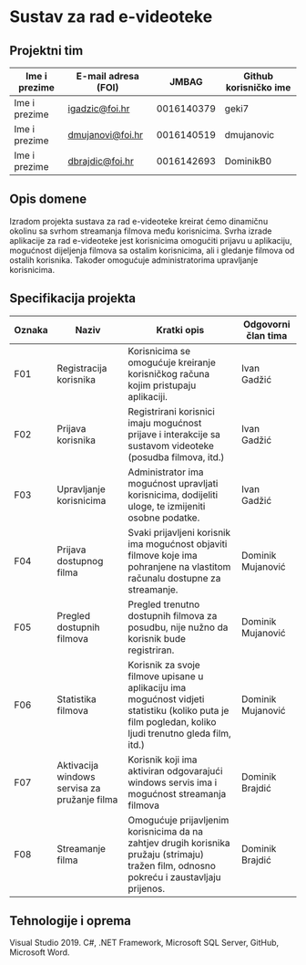 # Sustav za rad e-videoteke

## Projektni tim

Ime i prezime | E-mail adresa (FOI) | JMBAG      | Github korisničko ime
------------  | ------------------- | -----      | ---------------------
Ime i prezime | igadzic@foi.hr      | 0016140379 | geki7
Ime i prezime | dmujanovi@foi.hr    | 0016140519 | dmujanovic
Ime i prezime | dbrajdic@foi.hr     | 0016142693 | DominikB0

## Opis domene
Izradom projekta sustava za rad e-videoteke kreirat ćemo dinamičnu okolinu sa svrhom streamanja filmova među korisnicima. Svrha izrade aplikacije za rad e-videoteke jest korisnicima omogućiti prijavu u aplikaciju, mogućnost dijeljenja filmova sa ostalim korisnicima, ali i gledanje filmova od ostalih korisnika. Također omogućuje administratorima upravljanje korisnicima.

## Specifikacija projekta

Oznaka | Naziv | Kratki opis | Odgovorni član tima
------ | ----- | ----------- | -------------------
F01    | Registracija korisnika | Korisnicima se omogućuje kreiranje korisničkog računa kojim pristupaju aplikaciji.  | Ivan Gadžić
F02    | Prijava korisnika       | Registrirani korisnici imaju mogućnost prijave i interakcije sa sustavom videoteke (posudba filmova, itd.) | Ivan Gadžić
F03    | Upravljanje korisnicima | Administrator ima mogućnost upravljati korisnicima, dodijeliti uloge, te izmijeniti osobne podatke. | Ivan Gadžić
F04    | Prijava dostupnog filma  | Svaki prijavljeni korisnik ima mogućnost objaviti filmove koje ima pohranjene na vlastitom računalu dostupne za streamanje. | Dominik Mujanović
F05    | Pregled dostupnih filmova | Pregled trenutno dostupnih filmova za posudbu, nije nužno da korisnik bude registriran.| Dominik Mujanović
F06    | Statistika filmova | Korisnik za svoje filmove upisane u aplikaciju ima mogućnost vidjeti statistiku (koliko puta je film pogledan, koliko ljudi trenutno gleda film, itd.) | Dominik Mujanović
F07    | Aktivacija windows servisa za pružanje filma | Korisnik koji ima aktiviran odgovarajući windows servis ima i mogućnost streamanja filmova | Dominik Brajdić
F08    | Streamanje filma | Omogućuje prijavljenim korisnicima da na zahtjev drugih korisnika pružaju (strimaju) tražen film, odnosno pokreću i zaustavljaju prijenos. | Dominik Brajdić


## Tehnologije i oprema
Visual Studio 2019. C#, .NET Framework, Microsoft SQL Server, GitHub, Microsoft Word.
